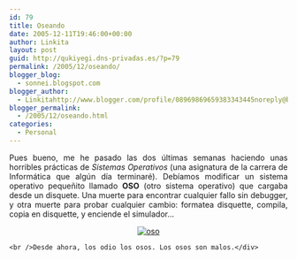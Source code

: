 ```yaml
---
id: 79
title: Oseando
date: 2005-12-11T19:46:00+00:00
author: Linkita
layout: post
guid: http://qukiyegi.dns-privadas.es/?p=79
permalink: /2005/12/oseando/
blogger_blog:
  - sonnei.blogspot.com
blogger_author:
  - Linkitahttp://www.blogger.com/profile/08969869659383343445noreply@blogger.com
blogger_permalink:
  - /2005/12/oseando.html
categories:
  - Personal
---
```

<div style="text-align: justify;">
  Pues bueno, me he pasado las dos últimas semanas haciendo unas horribles prácticas de <span style="font-style: italic;">Sistemas Operativos</span> (una asignatura de la carrera de Informática que algún día terminaré). Debíamos modificar un sistema operativo pequeñito llamado <span style="font-weight: bold;">OSO</span> (otro sistema operativo) que cargaba desde un disquete. Una muerte para encontrar cualquier fallo sin debugger, y otra muerte para probar cualquier cambio: formatea disquette, compila, copia en disquette, y enciende el simulador&#8230;</p> 
  
  <p>
    <center>
      <a href="http://www.flickr.com/photos/linkita/72506885/" title="grrrr"><img src="http://i7.photobucket.com/albums/y261/linkitab/oso3.jpg" alt="oso" border="0" /></a>
    </center>
    
    <br />Desde ahora, los odio los osos. Los osos son malos.</div>